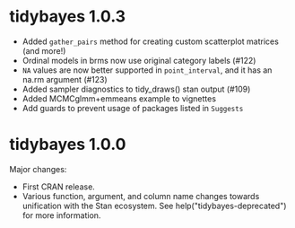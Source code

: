 # tidybayes 1.0.3

* Added `gather_pairs` method for creating custom scatterplot matrices (and more!) 
* Ordinal models in brms now use original category labels (#122)
* `NA` values are now better supported in `point_interval`, and it has an na.rm argument (#123)
* Added sampler diagnostics to tidy_draws() stan output (#109)
* Added MCMCglmm+emmeans example to vignettes
* Add guards to prevent usage of packages listed in `Suggests`


# tidybayes 1.0.0

Major changes:

* First CRAN release.
* Various function, argument, and column name changes towards unification
with the Stan ecosystem. See help("tidybayes-deprecated") for more information.

